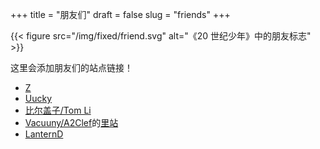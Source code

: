 +++
title = "朋友们"
draft = false
slug = "friends"
+++

{{< figure src="/img/fixed/friend.svg" alt="《20 世纪少年》中的朋友标志" >}}

这里会添加朋友们的站点链接！

-   [Z](http://iiiid.com)
-   [Uucky](http://uucky.me)
-   [比尔盖子/Tom Li](https://tomli.blog)
-   [Vacuuny/A2Clef](http://a2clef.com)的[里站](http://blog.a2clef.com)
-   [LanternD](https://dlyang.me/)
